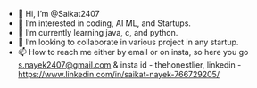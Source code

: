- 👋 Hi, I’m @Saikat2407
- 👀 I’m interested in coding, AI ML, and Startups.
- 🌱 I’m currently learning java, c, and python.
- 💞️ I’m looking to collaborate in various project in any startup.
- 📫 How to reach me either by email or on insta, so here you go s.nayek2407@gmail.com & insta id - thehonestlier, linkedin - https://www.linkedin.com/in/saikat-nayek-766729205/

<!---
Saikat2407/Saikat2407 is a ✨ special ✨ repository because its `README.md` (this file) appears on your GitHub profile.
You can click the Preview link to take a look at your changes.
--->
